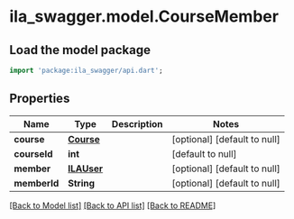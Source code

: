 # ila_swagger.model.CourseMember

## Load the model package
```dart
import 'package:ila_swagger/api.dart';
```

## Properties
Name | Type | Description | Notes
------------ | ------------- | ------------- | -------------
**course** | [**Course**](Course.md) |  | [optional] [default to null]
**courseId** | **int** |  | [default to null]
**member** | [**ILAUser**](ILAUser.md) |  | [optional] [default to null]
**memberId** | **String** |  | [optional] [default to null]

[[Back to Model list]](../README.md#documentation-for-models) [[Back to API list]](../README.md#documentation-for-api-endpoints) [[Back to README]](../README.md)


